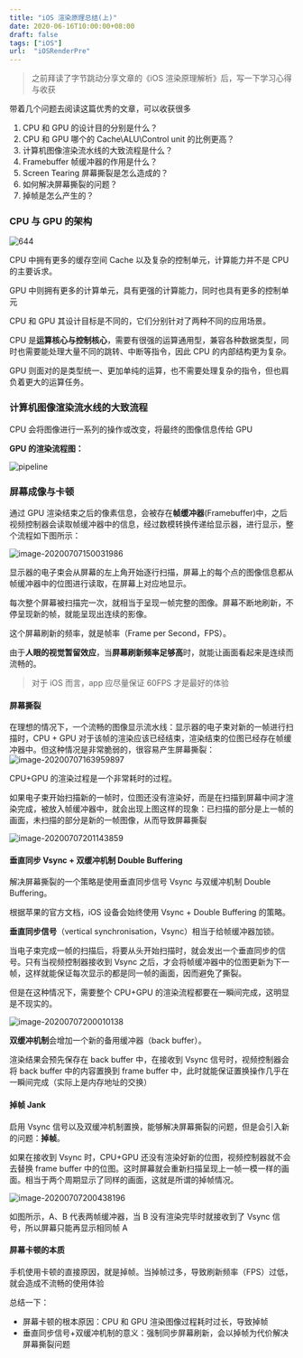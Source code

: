 ```yaml
---
title: "iOS 渲染原理总结(上)"
date: 2020-06-16T10:00:00+08:00
draft: false
tags: ["iOS"]
url:  "iOSRenderPre"
---
```


> 之前拜读了字节跳动分享文章的《iOS 渲染原理解析》后，写一下学习心得与收获

带着几个问题去阅读这篇优秀的文章，可以收获很多

1. CPU 和 GPU 的设计目的分别是什么？
2. CPU 和 GPU 哪个的 Cache\ALU\Control unit 的比例更高？
3. 计算机图像渲染流水线的大致流程是什么？
4. Framebuffer 帧缓冲器的作用是什么？
5. Screen Tearing 屏幕撕裂是怎么造成的？
6. 如何解决屏幕撕裂的问题？
7. 掉帧是怎么产生的？

### CPU 与 GPU 的架构

![644](https://w-md.imzsy.design//644.png)

CPU 中拥有更多的缓存空间 Cache 以及复杂的控制单元，计算能力并不是 CPU 的主要诉求。

GPU 中则拥有更多的计算单元，具有更强的计算能力，同时也具有更多的控制单元

CPU 和 GPU 其设计目标是不同的，它们分别针对了两种不同的应用场景。

CPU 是**运算核心与控制核心**，需要有很强的运算通用型，兼容各种数据类型，同时也需要能处理大量不同的跳转、中断等指令，因此 CPU 的内部结构更为复杂。

GPU 则面对的是类型统一、更加单纯的运算，也不需要处理复杂的指令，但也肩负着更大的运算任务。

### 计算机图像渲染流水线的大致流程

CPU 会将图像进行一系列的操作或改变，将最终的图像信息传给 GPU

**GPU 的渲染流程图：**

![pipeline](https://w-md.imzsy.design//pipeline.png)

### 屏幕成像与卡顿

通过 GPU 渲染结束之后的像素信息，会被存在**帧缓冲器**(Framebuffer)中，之后视频控制器会读取帧缓冲器中的信息，经过数模转换传递给显示器，进行显示，整个流程如下图所示：

![image-20200707150031986](https://w-md.imzsy.design//image-20200707150031986.png)

显示器的电子束会从屏幕的左上角开始逐行扫描，屏幕上的每个点的图像信息都从帧缓冲器中的位图进行读取，在屏幕上对应地显示。

每次整个屏幕被扫描完一次，就相当于呈现一帧完整的图像。屏幕不断地刷新，不停呈现新的帧，就能呈现出连续的影像。

这个屏幕刷新的频率，就是帧率（Frame per Second，FPS）。

由于**人眼的视觉暂留效应**，当**屏幕刷新频率足够高**时，就能让画面看起来是连续而流畅的。

> 对于 iOS 而言，app 应尽量保证 60FPS 才是最好的体验

#### 屏幕撕裂

在理想的情况下，一个流畅的图像显示流水线：显示器的电子束对新的一帧进行扫描时，CPU + GPU 对于该帧的渲染应该已经结束，渲染结束的位图已经存在帧缓冲器中。但这种情况是非常脆弱的，很容易产生屏幕撕裂：
![image-20200707163959897](https://w-md.imzsy.design//image-20200707163959897.png)

CPU+GPU 的渲染过程是一个非常耗时的过程。

如果电子束开始扫描新的一帧时，位图还没有渲染好，而是在扫描到屏幕中间才渲染完成，被放入帧缓冲器中，就会出现上图这样的现象：已扫描的部分是上一帧的画面，未扫描的部分是新的一帧图像，从而导致屏幕撕裂

![image-20200707201143859](https://w-md.imzsy.design//image-20200707201143859.png)



#### 垂直同步 Vsync + 双缓冲机制 Double Buffering

解决屏幕撕裂的一个策略是使用垂直同步信号 Vsync 与双缓冲机制 Double Buffering。

根据苹果的官方文档，iOS 设备会始终使用 Vsync + Double Buffering 的策略。

**垂直同步信号**（vertical synchronisation，Vsync）相当于给帧缓冲器加锁。

当电子束完成一帧的扫描后，将要从头开始扫描时，就会发出一个垂直同步的信号。只有当视频控制器接收到 Vsync 之后，才会将帧缓冲器中的位图更新为下一帧，这样就能保证每次显示的都是同一帧的画面，因而避免了撕裂。

但是在这种情况下，需要整个 CPU+GPU 的渲染流程都要在一瞬间完成，这明显是不现实的。

![image-20200707200010138](https://w-md.imzsy.design//image-20200707200010138.png)

**双缓冲机制**会增加一个新的备用缓冲器（back buffer）。

渲染结果会预先保存在 back buffer 中，在接收到 Vsync 信号时，视频控制器会将 back buffer 中的内容置换到 frame buffer 中，此时就能保证置换操作几乎在一瞬间完成（实际上是内存地址的交换）

#### 掉帧 Jank

启用 Vsync 信号以及双缓冲机制置换，能够解决屏幕撕裂的问题，但是会引入新的问题：**掉帧**。

如果在接收到 Vsync 时，CPU+GPU 还没有渲染好新的位图，视频控制器就不会去替换 frame buffer 中的位图。这时屏幕就会重新扫描呈现上一帧一模一样的画面。相当于两个周期显示了同样的画面，这就是所谓的掉帧情况。

![image-20200707200438196](https://w-md.imzsy.design//image-20200707200438196.png)

如图所示，A、B 代表两帧缓冲器，当 B 没有渲染完毕时就接收到了 Vsync 信号，所以屏幕只能再显示相同帧 A

#### 屏幕卡顿的本质

手机使用卡顿的直接原因，就是掉帧。当掉帧过多，导致刷新频率（FPS）过低，就会造成不流畅的使用体验

总结一下：

- 屏幕卡顿的根本原因：CPU 和 GPU 渲染图像过程耗时过长，导致掉帧
- 垂直同步信号+双缓冲机制的意义：强制同步屏幕刷新，会以掉帧为代价解决屏幕撕裂问题

